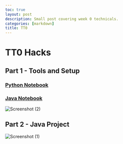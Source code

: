 ```yaml
---
toc: true
layout: post
description: Small post covering week 0 technicals.
categories: [markdown]
title: TT0
---
```

# TT0 Hacks

## Part 1 - Tools and Setup

### [Python Notebook](https://gabrielboudreau.github.io/CSPAT1/2022/08/21/pythontest.html)

### [Java Notebook](https://gabrielboudreau.github.io/CSPAT1/2022/08/21/javatest.html)

![Screenshot (2)](https://user-images.githubusercontent.com/89223461/185824485-0b02db27-ef3c-44b1-b653-d87ce6951b17.png)

## Part 2 - Java Project

![Screenshot (1)](https://user-images.githubusercontent.com/89223461/185824508-89f06779-578c-4011-8995-9765065f1e4a.png)

